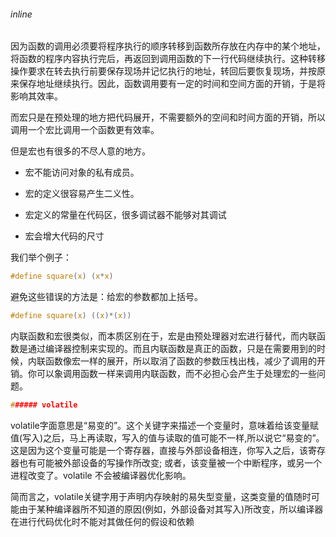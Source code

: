 ###### inline

因为函数的调用必须要将程序执行的顺序转移到函数所存放在内存中的某个地址，将函数的程序内容执行完后，再返回到调用函数的下一行代码继续执行。这种转移操作要求在转去执行前要保存现场并记忆执行的地址，转回后要恢复现场，并按原来保存地址继续执行。因此，函数调用要有一定的时间和空间方面的开销，于是将影响其效率。

而宏只是在预处理的地方把代码展开，不需要额外的空间和时间方面的开销，所以调用一个宏比调用一个函数更有效率。

但是宏也有很多的不尽人意的地方。

- 宏不能访问对象的私有成员。

- 宏的定义很容易产生二义性。

- 宏定义的常量在代码区，很多调试器不能够对其调试

- 宏会增大代码的尺寸

我们举个例子：
```c
#define square(x) (x*x)
```
避免这些错误的方法是：给宏的参数都加上括号。
```c
#define square(x) ((x)*(x))
```
 

内联函数和宏很类似，而本质区别在于，宏是由预处理器对宏进行替代，而内联函数是通过编译器控制来实现的。而且内联函数是真正的函数，只是在需要用到的时候，内联函数像宏一样的展开，所以取消了函数的参数压栈出栈，减少了调用的开销。你可以象调用函数一样来调用内联函数，而不必担心会产生于处理宏的一些问题。

 
```c
###### volatile 
```
volatile字面意思是“易变的”。这个关键字来描述一个变量时，意味着给该变量赋值(写入)之后，马上再读取，写入的值与读取的值可能不一样,所以说它“易变的”。这是因为这个变量可能是一个寄存器，直接与外部设备相连，你写入之后，该寄存器也有可能被外部设备的写操作所改变; 或者，该变量被一个中断程序，或另一个进程改变了。volatile 不会被编译器优化影响。

简而言之，volatile关键字用于声明内存映射的易失型变量，这类变量的值随时可能由于某种编译器所不知道的原因(例如，外部设备对其写入)所改变，所以编译器在进行代码优化时不能对其做任何的假设和依赖

